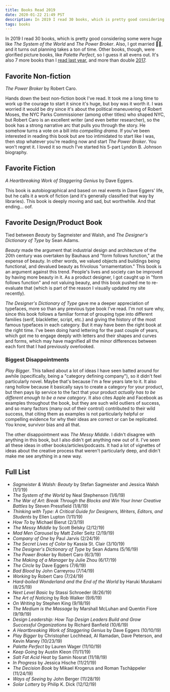 ```yaml
---
title: Books Read 2019
date: 2020-01-22 21:49 PST
description: In 2019 I read 30 books, which is pretty good considering some were huge like The System of the World and The Power Broker. Also, I got married 🤵👰, and it turns out planning takes a ton of time. Other books, though, were glorified picture books, like Palette Perfect, so I guess it all evens out. It’s also 7 more books than I read last year, and more than double 2017.
tags: books
---
```


In 2019 I read 30 books, which is pretty good considering some were huge like _The System of the World_ and _The Power Broker_. Also, I got married 🤵👰, and it turns out planning takes a ton of time. Other books, though, were glorified picture books, like _Palette Perfect_, so I guess it all evens out. It's also 7 more books than I [read last year](/2019/01/03/books-read-2018/), and more than double [2017](/2017/12/31/books-read-in-2017/).

## Favorite Non-fiction

_The Power Broker_ by Robert Caro.

Hands down the best non-fiction book I've read. It took me a long time to work up the courage to start it since it's huge, but boy was it worth it. I was worried it would be dry since it's about the political maneuvering of Robert Moses, the NYC Parks Commissioner (among other titles) who shaped NYC, but Robert Caro is an excellent writer (and even better researcher), so the book has a strong narrative arc that pulls you through the story. He somehow turns a vote on a bill into _compelling drama_. If you've been interested in reading this book but are too intimidated to start like I was, then stop whatever you're reading now and start _The Power Broker_. You won't regret it. I loved it so much I've started his 5-part Lyndon B. Johnson biography.

## Favorite Fiction

_A Heartbreaking Work of Staggering Genius_ by Dave Eggers.

This book is autobiographical and based on real events in Dave Eggers' life, but he calls it a work of fiction (and it's generally classified that way by libraries). This book is deeply moving and sad, but worthwhile. And that ending... oof.

## Favorite Design/Product Book

Tied between _Beauty_ by Sagmeister and Walsh, and _The Designer's Dictionary of Type_ by Sean Adams.

_Beauty_ made the argument that industrial design and architecture of the 20th century was overtaken by Bauhaus and "form follows function," at the expense of beauty. In other words, we valued objects and buildings being functional, and devalued beauty as frivolous "ornamentation." This book is an argument against this trend. People's lives and society can be improved by having more beauty in it. As a product designer, I got caught up in "form follows function" and not valuing beauty, and this book pushed me to re-evaluate that (which is part of the reason I visually updated my site recently).

_The Designer's Dictionary of Type_ gave me a deeper appreciation of typefaces, more so than any previous type book I've read. I'm not sure why, since this book follows a familiar format of grouping type into different families (serif, blackletter, script, etc.) and giving the history of the most famous typefaces in each category. But it may have been the right book at the right time. I've been doing hand lettering for the past couple of years, which got me to engage deeply with letters and their shapes and curves and forms, which may have magnified all the minor differences between each font that I had previously overlooked.

### Biggest Disappointments

_Play Bigger_. This talked about a lot of ideas I have seen batted around for awhile (specifically, being a "category defining company"), so it didn't feel particularly novel. Maybe that's because I'm a few years late to it. It also rang hollow because it basically says to create a category for your product, but then pays lip service to the fact that your product _actually has to be different enough to be a new category_. It also cites Apple and Facebook as examples throughout the book, but they are such wild outliers of success, and so many factors (many out of their control) contributed to their wild success, that citing them as examples is not particularly helpful or compelling evidence for why their ideas are correct or can be replicated. You know, survivor bias and all that.

The other disappointment was _The Messy Middle_. I didn't disagree with anything in this book, but I also didn't get anything new out of it. I've seen all these ideas in other books/articles/podcasts. It had a lot of vignettes of ideas about the creative process that weren't particularly deep, and didn't make me see anything in a new way.

## Full List

* _Sagmeister & Walsh: Beauty_ by Stefan Sagmeister and Jessica Walsh (1/1/19)
* _The System of the World_ by Neal Stephenson (1/6/19)
* _The War of Art: Break Through the Blocks and Win Your Inner Creative Battles_ by Steven Pressfield (1/8/19)
* _Thinking with Type: A Critical Guide for Designers, Writers, Editors, and Students_ by Ellen Lupton (1/11/19)
* _How To_ by Michael Bierut (2/3/19)
* _The Messy Middle_ by Scott Belsky (2/12/19)
* _Mad Men Carousel_ by Matt Zoller Seitz (2/19/19)
* _Company of One_ by Paul Jarvis (2/24/19)
* _The Secret Lives of Color_ by Kassia St. Clair (3/10/19)
* _The Designer's Dictionary of Type_ by Sean Adams (5/16/19)
* _The Power Broker_ by Robert Caro (6/3/19)
* _The Making of a Manager_ by Julie Zhou (6/17/19)
* _The Circle_ by Dave Eggers (7/6/19)
* _Bad Blood_ by John Carreyrou (7/14/19)
* _Working_ by Robert Caro (7/24/19)
* _Hard-boiled Wonderland and the End of the World_ by Haruki Murakami (8/25/19)
* _Next Level Basic_ by Stassi Schroeder (8/26/19)
* _The Art of Noticing_ by Rob Walker (9/6/19)
* _On Writing_ by Stephen King (9/18/19)
* _The Medium is the Massage_ by Marshall McLuhan and Quentin Fiore (9/19/19)
* _Design Leadership: How Top Design Leaders Build and Grow Successful Organizations_ by Richard Banfield (10/6/19)
* _A Heartbreaking Work of Staggering Genius_ by Dave Eggers (10/10/19)
* _Play Bigger_ by Christopher Lochhead, Al Ramadan, Dave Peterson, and Kevin Maney (10/23/19)
* _Palette Perfect_ by Lauren Wager (11/10/19)
* _Keep Going_ by Austin Kleon (11/11/19)
* _Salt Fat Acid Heat_ by Samin Nosrat (11/18/19)
* _In Progress_ by Jessica Hische (11/21/19)
* _The Decision Book_ by Mikael Krogerus and Roman Tschäppeler (11/24/19)
* _Ways of Seeing_ by John Berger (11/28/19)
* _Solar Lottery_ by Philip K. Dick (12/12/19)

